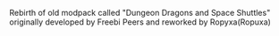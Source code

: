 Rebirth of old modpack called "Dungeon Dragons and Space Shuttles" originally developed by Freebi Peers and reworked by Ropyxa(Ropuxa)
